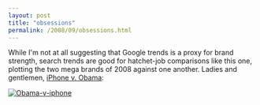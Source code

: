 ```yaml
---
layout: post
title: "obsessions"
permalink: /2008/09/obsessions.html
---
```


<p>While I'm not at all suggesting that Google trends is a proxy for brand strength, search trends are good for hatchet-job comparisons like this one, plotting the two mega brands of 2008 against one another.  Ladies and gentlemen, <a href="http://www.google.com/trends?q=obama%2C+iphone&amp;ctab=0&amp;hl=en&amp;geo=all&amp;date=ytd&amp;sort=0">iPhone v. Obama</a>:</p>

<p><a style="display: inline;" href="http://www.google.com/trends?q=obama%2C+iphone&amp;ctab=0&amp;hl=en&amp;geo=all&amp;date=ytd&amp;sort=0"><img class="at-xid-6a00d8341c4f5f53ef00e554de64fe8833" alt="Obama-v-iphone" src="https://sippey.typepad.com/.a/6a00d8341c4f5f53ef00e554de64fe8833-500wi"  /></a></p>



